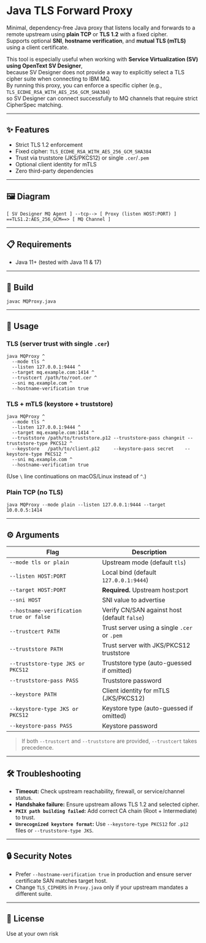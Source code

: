# Java TLS Forward Proxy

Minimal, dependency-free Java proxy that listens locally and forwards to a remote upstream using **plain TCP** or **TLS 1.2** with a fixed cipher.  
Supports optional **SNI**, **hostname verification**, and **mutual TLS (mTLS)** using a client certificate.

This tool is especially useful when working with **Service Virtualization (SV) using OpenText SV Designer**,  
because SV Designer does not provide a way to explicitly select a TLS cipher suite when connecting to IBM MQ.  
By running this proxy, you can enforce a specific cipher (e.g., `TLS_ECDHE_RSA_WITH_AES_256_GCM_SHA384`)  
so SV Designer can connect successfully to MQ channels that require strict CipherSpec matching.

---

## ✨ Features

- Strict TLS 1.2 enforcement
- Fixed cipher: `TLS_ECDHE_RSA_WITH_AES_256_GCM_SHA384`
- Trust via truststore (JKS/PKCS12) or single `.cer`/`.pem`
- Optional client identity for mTLS
- Zero third-party dependencies

---

## 🖼 Diagram

    [ SV Designer MQ Agent ] --tcp--> [ Proxy (listen HOST:PORT) ] ==TLS1.2:AES_256_GCM==> [ MQ Channel ]

---

## 📋 Requirements

- Java 11+ (tested with Java 11 & 17)

---

## 🔨 Build

    javac MQProxy.java

---

## 🚀 Usage

### TLS (server trust with single `.cer`)

    java MQProxy ^
      --mode tls ^
      --listen 127.0.0.1:9444 ^
      --target mq.example.com:1414 ^
      --trustcert /path/to/root.cer ^
      --sni mq.example.com ^
      --hostname-verification true

### TLS + mTLS (keystore + truststore)

    java MQProxy ^
      --mode tls ^
      --listen 127.0.0.1:9444 ^
      --target mq.example.com:1414 ^
      --truststore /path/to/truststore.p12 --truststore-pass changeit --truststore-type PKCS12 ^
      --keystore   /path/to/client.p12     --keystore-pass secret    --keystore-type PKCS12 ^
      --sni mq.example.com ^
      --hostname-verification true

(Use `\` line continuations on macOS/Linux instead of `^`.)

### Plain TCP (no TLS)

    java MQProxy --mode plain --listen 127.0.0.1:9444 --target 10.0.0.5:1414

---

## ⚙️ Arguments

| Flag | Description |
|------|-------------|
| `--mode tls or plain` | Upstream mode (default `tls`) |
| `--listen HOST:PORT` | Local bind (default `127.0.0.1:9444`) |
| `--target HOST:PORT` | **Required.** Upstream host:port |
| `--sni HOST` | SNI value to advertise |
| `--hostname-verification true or false` | Verify CN/SAN against host (default `false`) |
| `--trustcert PATH` | Trust server using a single `.cer` or `.pem` |
| `--truststore PATH` | Trust server with JKS/PKCS12 truststore |
| `--truststore-type JKS or PKCS12` | Truststore type (auto-guessed if omitted) |
| `--truststore-pass PASS` | Truststore password |
| `--keystore PATH` | Client identity for mTLS (JKS/PKCS12) |
| `--keystore-type JKS or PKCS12` | Keystore type (auto-guessed if omitted) |
| `--keystore-pass PASS` | Keystore password |

> If both `--trustcert` and `--truststore` are provided, `--trustcert` takes precedence.

---

## 🛠 Troubleshooting

- **Timeout:** Check upstream reachability, firewall, or service/channel status.
- **Handshake failure:** Ensure upstream allows TLS 1.2 and selected cipher.
- **`PKIX path building failed`:** Add correct CA chain (Root + Intermediate) to trust.
- **`Unrecognized keystore format`:** Use `--keystore-type PKCS12` for `.p12` files or `--truststore-type JKS`.

---

## 🔒 Security Notes

- Prefer `--hostname-verification true` in production and ensure server certificate SAN matches target host.
- Change `TLS_CIPHERS` in `Proxy.java` only if your upstream mandates a different suite.

---

## 📄 License

Use at your own risk
